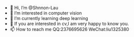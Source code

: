 - 👋 Hi, I’m @Shnnon-Lau
- 👀 I’m interested in computer vision
- 🌱 I’m currently learning deep learning
- 💞️ If you are interested in cv,I am very happy to know you.
- 📫 How to reach me QQ:2376695626 WeChat:liu1325380

<!---
Shnnon-Lau/Shnnon-Lau is a ✨ special ✨ repository because its `README.md` (this file) appears on your GitHub profile.
You can click the Preview link to take a look at your changes.
--->
